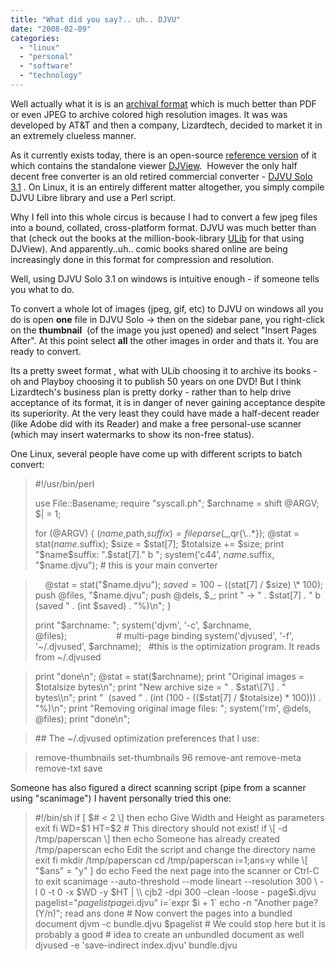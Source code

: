 ```yaml
---
title: "What did you say?.. uh.. DJVU"
date: "2008-02-09"
categories: 
  - "linux"
  - "personal"
  - "software"
  - "technology"
---
```


Well actually what it is is an [archival format](http://www.google.co.in/url?sa=t&ct=res&cd=1&url=http%3A%2F%2Fen.wikipedia.org%2Fwiki%2FDjVu&ei=xBetR6GhIZus6wOhwom3Cw&usg=AFQjCNF_B6rLrJVpV-wLi-RwmblR8UNlkQ&sig2=pNfx_hmDX3qQHSmBahq_mQ) which is much better than PDF or even JPEG to archive colored high resolution images. It was was developed by AT&T and then a company, Lizardtech, decided to market it in an extremely clueless manner.

As it currently exists today, there is an open-source [reference version](http://www.google.co.in/url?sa=t&ct=res&cd=1&url=http%3A%2F%2Fdjvu.sourceforge.net%2F&ei=GxitR_D5PImk6gP2ic3PCw&usg=AFQjCNEbDgdpTJfpYoU2IQuO7JbR4tdEFw&sig2=Nd71GPCZQrsnuZ3cXTpcbg) of it  which contains the standalone viewer [DJView](http://sourceforge.net/project/showfiles.php?group_id=32953&package_id=78509).  However the only half decent free converter is an old retired commercial converter - [DJVU Solo 3.1](http://djvu.org/resources/) . On Linux, it is an entirely different matter altogether, you simply compile DJVU Libre library and use a Perl script.

Why I fell into this whole circus is because I had to convert a few jpeg files into a bound, collated, cross-platform format. DJVU was much better than that (check out the books at the million-book-library [ULib](http://www.ulib.org/) for that using DJView). And apparently..uh.. comic books shared online are being increasingly done in this format for compression and resolution.

Well, using DJVU Solo 3.1 on windows is intuitive enough - if someone tells you what to do.

To convert a whole lot of images (jpeg, gif, etc) to DJVU on windows all you do is open **one** file in DJVU Solo -> then on the sidebar pane, you right-click on the **thumbnail**  (of the image you just opened) and select "Insert Pages After". At this point select **all** the other images in order and thats it. You are ready to convert.

Its a pretty sweet format , what with ULib choosing it to archive its books - oh and Playboy choosing it to publish 50 years on one DVD! But I think Lizardtech's business plan is pretty dorky - rather than to help drive acceptance of its format, it is in danger of never gaining acceptance despite its superiority. At the very least they could have made a half-decent reader (like Adobe did with its Reader) and make a free personal-use scanner (which may insert watermarks to show its non-free status).

One Linux, several people have come up with different scripts to batch convert:

> #!/usr/bin/perl
> 
> use File::Basename; require "syscall.ph"; $archname = shift @ARGV; $| = 1;
> 
> for (@ARGV) { ($name,$path,$suffix) = fileparse($\_,qr{\\..\*}); @stat = stat($name.$suffix); $size = $stat\[7\]; $totalsize += $size; print "$name$suffix: ".$stat\[7\]." b "; system('c44', $name.$suffix, "$name.djvu"); # this is your main converter

>     @stat = stat("$name.djvu"); $saved = 100 - (($stat\[7\] / $size) \* 100); push @files, "$name.djvu"; push @dels, $\_; print " -> " . $stat\[7\] . " b (saved " . (int $saved) . "%)\\n"; }
> 
> print "$archname: "; system('djvm', '-c', $archname, @files);                    # multi-page binding system('djvused', '-f', '~/.djvused', $archname);   #this is the optimization program. It reads from ~/.djvused

> print "done\\n"; @stat = stat($archname); print "Original images = $totalsize bytes\\n"; print "New archive size = " . $stat\[7\] . " bytes\\n"; print "  (saved " . (int (100 - (($stat\[7\] / $totalsize) \* 100))) . "%)\\n"; print "Removing original image files: "; system('rm', @dels, @files); print "done\\n";

> \## The ~/.djvused optimization preferences that I use:

> remove-thumbnails set-thumbnails 96 remove-ant remove-meta remove-txt save

Someone has also figured a direct scanning script (pipe from a scanner using "scanimage") I havent personally tried this one:

> #!/bin/sh if \[ $# < 2 \] then echo Give Width and Height as parameters exit fi WD=$1 HT=$2 # This directory should not exist! if \[ -d /tmp/paperscan \] then echo Someone has already created /tmp/paperscan echo Edit the script and change the directory name exit fi mkdir /tmp/paperscan cd /tmp/paperscan i=1;ans=y while \[ "$ans" = "y" \] do echo Feed the next page into the scanner or Ctrl-C to exit scanimage --auto-threshold --mode lineart --resolution 300 \\ -l 0 -t 0 -x $WD -y $HT | \\ cjb2 -dpi 300 -clean -loose - page$i.djvu pagelist="$pagelist page$i.djvu" i=\`expr $i + 1\` echo -n "Another page?(Y/n)"; read ans done # Now convert the pages into a bundled document djvm -c bundle.djvu $pagelist # We could stop here but it is probably a good # idea to create an unbundled document as well djvused -e 'save-indirect index.djvu' bundle.djvu
